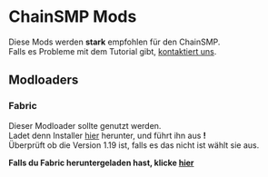 # ChainSMP Mods
Diese Mods werden **stark** empfohlen für den ChainSMP.  <br/>Falls es Probleme mit dem Tutorial gibt, [kontaktiert uns](https://discord.gg/7V6Dpt5cDq).
## Modloaders
### Fabric
Dieser Modloader sollte genutzt werden.<br/>
Ladet denn Installer [hier](https://fabricmc.net/use/installer/) herunter, und führt ihn aus **!**<br/>
Überprüft ob die Version 1.19 ist, falls es das nicht ist wählt sie aus. <br/>

**Falls du Fabric heruntergeladen hast, klicke [hier](https://github.com/D1p4k/ChainSMPGuide/blob/main/DE/Fabric/ChainSMPMods.md)**



